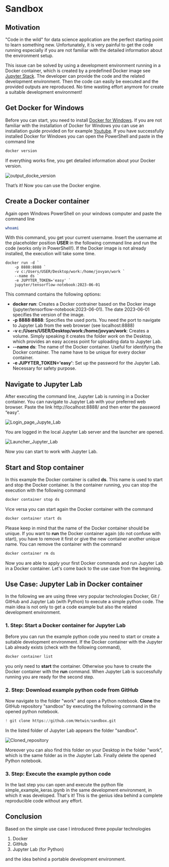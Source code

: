 # Sandbox

## Motivation
"Code in the wild" for data science application are the perfect starting point to learn something new. Unfortunately, it is very painful to get the code running especially if you are not familiar with the detailed information about the environment setup.

This issue can be solved by using a development environment running in a Docker container, which is created by a predefined Docker image see [Jupyter Stack](https://jupyter-docker-stacks.readthedocs.io/en/latest/). The developer can provide the code and the related development environment. Then the code can easily be executed and the provided outputs are reproduced. No time wasting effort anymore for create a suitable development environment!

## Get Docker for Windows
Before you can start, you need to install [Docker for Windows](https://docs.docker.com/desktop/install/windows-install/). If you are not familiar with the installation of Docker for Windows you can use an installation guide provided on for example [Youtube](https://www.youtube.com/). 
If you have successfully installed Docker for Windows you can open the PowerShell and paste in the command line

```bash
docker version
```  

If everything works fine, you get detailed information about your Docker version. 

![output_docke_version](images/output_docke_version.jpg) 

That’s it! Now you can use the Docker engine.

## Create a Docker container
Again open Windows PowerShell on your windows computer and paste the command line

```bash
whoami
```

With this command, you get your current username. Insert the username at the placeholder position **USER** in the following command line and run the code (works only in PowerShell!). If the Docker image is not already installed, the execution will take some time.

```docker
docker run -d `
	-p 8888:8888 `
	-v c:/Users/USER/Desktop/work:/home/jovyan/work `
	--name ds `
	-e JUPYTER_TOKEN='easy' `
	jupyter/tensorflow-notebook:2023-06-01
```

This command contains the following options: 

- **docker run**: Creates a Docker contrainer based on the Docker image (jupyter/tensorflow-notebook:2023-06-01). The date 2023-06-01 specifies the version of the image.
- **-p 8888:8888**: Specifies the used ports. You need the port to navigate to Jupyter Lab from the web browser (see localhost:8888)
- **-v c:/Users/USER/Desktop/work:/home/jovyan/work**: Creates a volume. Simply speaking it creates the folder *work* on the Desktop, which provides an easy access point for uploading data to Jupyter Lab.  
- **--name ds**: The name of the Docker container. Useful for identifying the Docker container. The name have to be unique for every docker container.
- **-e JUPYTER_TOKEN='easy'**: Set up the password for the Jupyter Lab. Necessary for safety purpose.

## Navigate to Jupyter Lab
After executing the command line, Jupyter Lab is running in a Docker container. You can navigate to Jupyter Lab with your preferred web browser. Paste the link http://localhost:8888/ and then enter the password “easy”. 

![Login_page_Jupyte_Lab](images/Login_page_Jupyte_Lab.jpg) 

You are logged in the local Jupyter Lab server and the launcher are opened.

![Launcher_Jupyter_Lab](images/Launcher_Jupyter_Lab.jpg) 

Now you can start to work with Jupyter Lab.

## Start and Stop container
In this example the Docker container is called **ds**. This name is used to start and stop the Docker container. Is the container running, you can stop the execution with the following command

```bash
docker container stop ds
```

Vice versa you can start again the Docker container with the command 

```bash
docker container start ds
```

Please keep in mind that the name of the Docker container should be unique. If you want to **run** the Docker container again (do not confuse with start), you have to remove it first or give the new container another unique name. You can remove the container with the command

```bash
docker container rm ds
```

Now you are able to apply your first Docker commands and run Jupyter Lab in a Docker container. Let's come back to the use case from the beginning. 

## Use Case: Jupyter Lab in Docker container
In the following we are using three very popular technologies Docker, Git / GitHub and Jupyter Lab (with Python) to execute a simple python code. The main idea is not only to get a code example but also the related development environment.

### 1. Step: Start a Docker container for Jupyter Lab
Before you can run the example python code you need to start or create a suitable development environment. If the Docker container with the Jupyter Lab already exists (check with the following command),

```bash
docker container list
```

you only need to **start** the container. Otherwise you have to create the Docker container with the **run** command.
When Jupyter Lab is successfully running you are ready for the second step.

### 2. Step: Download example python code from GitHub
Now navigate to the folder "work" and open a Python notebook. **Clone** the GitHub repository "sandbox" by executing the following command in the opened python notebook.

````python
! git clone https://github.com/Hetwin/sandbox.git
````

In the listed folder of Jupyter Lab appears the folder "sandbox". 

![Cloned_repository](images/Cloned_repository.jpg)

Moreover you can also find this folder on your Desktop in the folder "work", which is the same folder as in the Jupyter Lab. Finally delete the opened Python notebook.

### 3. Step: Execute the example python code
In the last step you can open and execute the python file simple_example_keras.ipynb in the same development environment, in which it was developed. That's it! This is the genius idea behind a complete reproducible code without any effort. 

## Conclusion
Based on the simple use case I introduced three popular technologies

1. Docker
2. GitHub
3. Jupyter Lab (for Python)

and the idea behind a portable development environment.